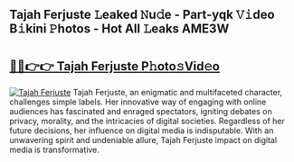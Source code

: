 ## Tajah Ferjuste 𝙻eaked 𝙽u𝚍e - Part-yqk 𝚅𝚒deo B𝚒kini 𝙿hotos - Hot All 𝙻eaks AME3W

# <h2><a href="http://ld3wf7q.urlbe.top/?page=Tajah+Ferjuste">🔗🔗👉👉 Tajah Ferjuste P𝚑oto𝚜Vid𝚎o</a></h2>

[![Tajah Ferjuste](https://i.imgur.com/eBuTRDB.gif)](http://ld3wf7q.urlbe.top/?page=Tajah+Ferjuste)
Tajah Ferjuste, an enigmatic and multifaceted character, challenges simple labels. Her innovative way of engaging with online audiences has fascinated and enraged spectators, igniting debates on privacy, morality, and the intricacies of digital societies. Regardless of her future decisions, her influence on digital media is indisputable. With an unwavering spirit and undeniable allure, Tajah Ferjuste impact on digital media is transformative.
